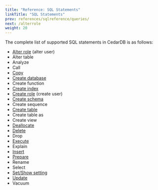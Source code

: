 ```yaml
---
title: "Reference: SQL Statements"
linkTitle: "SQL Statements"
prev: references/sqlreference/queries/
next: /alterrole
weight: 20
---
```


The complete list of supported SQL statements in CedarDB is as follows:

* [Alter role](alterrole) (alter user)
* Alter table
* Analyze
* Call
* [Copy](copy)
* [Create database](createdb)
* Create function
* [Create index](createindex)
* [Create role](createrole) (create user)
* [Create schema](createschema)
* Create sequence
* [Create table](createtable)
* Create table as
* Create view
* [Deallocate](/docs/references/advanced/prepare)
* [Delete](delete)
* Drop
* [Execute](/docs/references/advanced/prepare)
* Explain
* [Insert](insert)
* [Prepare](/docs/references/advanced/prepare)
* Rename
* Select
* [Set/Show setting](settings)
* [Update](update)
* Vacuum
